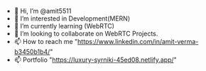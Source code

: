 - 👋 Hi, I’m @amit5511
- 👀 I’m interested in Development(MERN)
- 🌱 I’m currently learning (WebRTC)
- 💞️ I’m looking to collaborate on WebRTC Projects.
- 📫 How to reach me "https://www.linkedin.com/in/amit-verma-b3450b1b4/"
- 📫 Portfolio "https://luxury-syrniki-45ed08.netlify.app/"

<!---
amit5511/amit5511 is a ✨ special ✨ repository because its `README.md` (this file) appears on your GitHub profile.
You can click the Preview link to take a look at your changes.
--->
